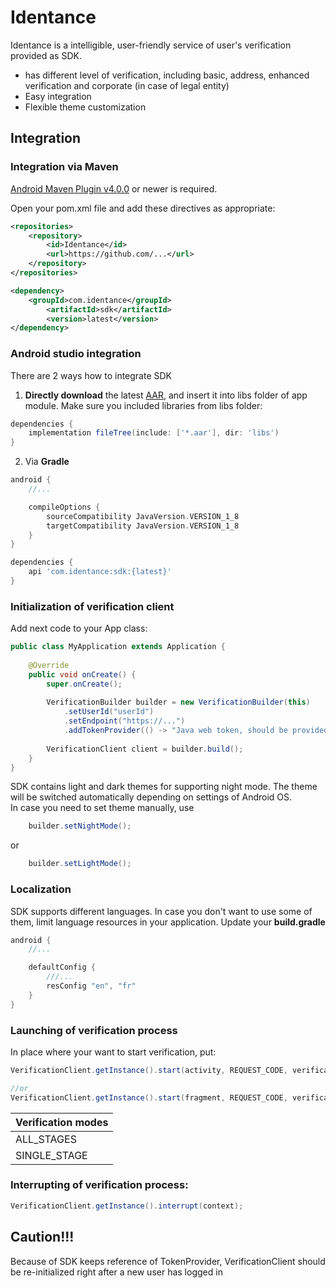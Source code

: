 # Identance

Identance is a intelligible, user-friendly service of user's verification provided as SDK.

- has different level of verification, including basic, address, enhanced verification and corporate (in case of legal entity)
- Easy integration
- Flexible theme customization

## Integration

### Integration via Maven
[Android Maven Plugin v4.0.0](https://simpligility.github.io/android-maven-plugin/) or newer is required.

Open your pom.xml file and add these directives as appropriate:

```xml
<repositories>
    <repository>
        <id>Identance</id>
        <url>https://github.com/...</url>
    </repository>
</repositories>

<dependency>
    <groupId>com.identance</groupId>
        <artifactId>sdk</artifactId>
        <version>latest</version>
</dependency>
```

### Android studio integration

There are 2 ways how to integrate SDK
1) **Directly download** the latest [AAR](https://github.com/...), and insert it into libs folder of app module. Make sure you included libraries from libs folder:

```groovy
dependencies {
    implementation fileTree(include: ['*.aar'], dir: 'libs')
}
```

2) Via **Gradle**

```groovy
android {
    //...

    compileOptions {
        sourceCompatibility JavaVersion.VERSION_1_8
        targetCompatibility JavaVersion.VERSION_1_8
    }
}

dependencies {
    api 'com.identance:sdk:{latest}'
}
```

### Initialization of verification client

Add next code to your App class:

```java
public class MyApplication extends Application {
  
    @Override
    public void onCreate() {
        super.onCreate();
		
        VerificationBuilder builder = new VerificationBuilder(this)
            .setUserId("userId")
            .setEndpoint("https://...")
            .addTokenProvider(() -> "Java web token, should be provided by merchant");
            
        VerificationClient client = builder.build();
    }
}
```
SDK contains light and dark themes for supporting night mode. The theme will be switched automatically depending on settings of Android OS.  
In case you need to set theme manually, use

```java
    builder.setNightMode();
```
or

```java
    builder.setLightMode();
```

### Localization
SDK supports different languages. In case you don't want to use some of them, limit language resources in your application.  Update your **build.gradle**
```groovy
android {
    //...

    defaultConfig {
        ///...
        resConfig "en", "fr"
    }
}
```

### Launching of verification process

In place where your want to start verification, put:

```java
VerificationClient.getInstance().start(activity, REQUEST_CODE, verificationMode);

//or
VerificationClient.getInstance().start(fragment, REQUEST_CODE, verificationMode);
```
| Verification modes         |
|--------------|
| ALL_STAGES   |
| SINGLE_STAGE |

### Interrupting of verification process:

```java
VerificationClient.getInstance().interrupt(context);
```

Caution!!!
----
Because of SDK keeps reference of TokenProvider, VerificationClient should be re-initialized right after a new user has logged in

